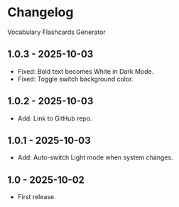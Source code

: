 # Changelog
Vocabulary Flashcards Generator

## 1.0.3 - 2025-10-03

- Fixed: Bold text becomes White in Dark Mode.
- Fixed: Toggle switch background color.

## 1.0.2 - 2025-10-03

- Add: Link to GitHub repo.

## 1.0.1 - 2025-10-03

- Add: Auto-switch Light mode when system changes.

## 1.0 - 2025-10-02

- First release.